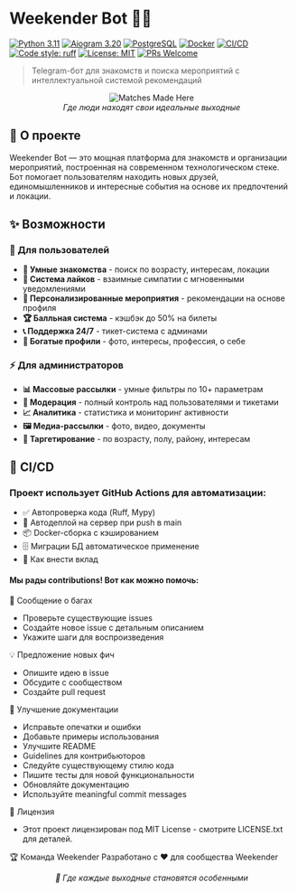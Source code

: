 # Weekender Bot 🤖💫

[![Python 3.11](https://img.shields.io/badge/Python-3.11-blue.svg)](https://www.python.org/)
[![Aiogram 3.20](https://img.shields.io/badge/Aiogram-3.20-green.svg)](https://docs.aiogram.dev/)
[![PostgreSQL](https://img.shields.io/badge/PostgreSQL-15.5-blue.svg)](https://www.postgresql.org/)
[![Docker](https://img.shields.io/badge/Docker-✓-blue.svg)](https://www.docker.com/)
[![CI/CD](https://img.shields.io/badge/CI/CD-GitHub%20Actions-yellow.svg)](https://github.com/features/actions)
[![Code style: ruff](https://img.shields.io/badge/code%20style-ruff-000000.svg)](https://github.com/astral-sh/ruff)
[![License: MIT](https://img.shields.io/badge/License-MIT-yellow.svg)](https://opensource.org/licenses/MIT)
[![PRs Welcome](https://img.shields.io/badge/PRs-welcome-brightgreen.svg)](http://makeapullrequest.com)

> Telegram-бот для знакомств и поиска мероприятий с интеллектуальной системой рекомендаций

<p align="center">
  <img src="https://img.shields.io/badge/Matches-Made%20Here-red?style=for-the-badge" alt="Matches Made Here">
  <br>
  <em>Где люди находят свои идеальные выходные</em>
</p>

## 🌟 О проекте

Weekender Bot — это мощная платформа для знакомств и организации мероприятий, построенная на современном технологическом стеке. Бот помогает пользователям находить новых друзей, единомышленников и интересные события на основе их предпочтений и локации.

## ✨ Возможности

### 🤝 Для пользователей
- **🎯 Умные знакомства** - поиск по возрасту, интересам, локации
- **💖 Система лайков** - взаимные симпатии с мгновенными уведомлениями
- **📅 Персонализированные мероприятия** - рекомендации на основе профиля
- **🏆 Балльная система** - кэшбэк до 50% на билеты
- **📞 Поддержка 24/7** - тикет-система с админами
- **👤 Богатые профили** - фото, интересы, профессия, о себе

### ⚡ Для администраторов
- **📊 Массовые рассылки** - умные фильтры по 10+ параметрам
- **👥 Модерация** - полный контроль над пользователями и тикетами
- **📈 Аналитика** - статистика и мониторинг активности
- **🖼️ Медиа-рассылки** - фото, видео, документы
- **🎯 Таргетирование** - по возрасту, полу, району, интересам

## 🔧 CI/CD
### Проект использует GitHub Actions для автоматизации:

- ✅ Автопроверка кода (Ruff, Mypy)
- 🚀 Автодеплой на сервер при push в main
- 📦 Docker-сборка с кэшированием
- 🗄️ Миграции БД автоматическое применение
- 🤝 Как внести вклад

#### Мы рады contributions! Вот как можно помочь:

🐛 Сообщение о багах
- Проверьте существующие issues
- Создайте новое issue с детальным описанием
- Укажите шаги для воспроизведения

💡 Предложение новых фич
- Опишите идею в issue
- Обсудите с сообществом
- Создайте pull request

📝 Улучшение документации
- Исправьте опечатки и ошибки
- Добавьте примеры использования
- Улучшите README
- Guidelines для контрибьюторов
- Следуйте существующему стилю кода
- Пишите тесты для новой функциональности
- Обновляйте документацию
- Используйте meaningful commit messages

📝 Лицензия
- Этот проект лицензирован под MIT License - смотрите LICENSE.txt для деталей.

🏆 Команда Weekender
Разработано с ❤️ для сообщества Weekender

<p align="center"> <em>💫 Где каждые выходные становятся особенными</em> </p><div align="center">
</div> 
